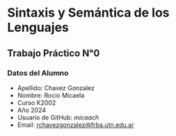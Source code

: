 # Sintaxis y Semántica de los Lenguajes
## Trabajo Práctico N°0
### Datos del Alumno
- Apellido: Chavez Gonzalez
- Nombre: Rocio Micaela
- Curso K2002
- Año 2024
- Usuario de GitHub: *micaach*
- Email: rchavezgonzalez@frba.utn.edu.ar
